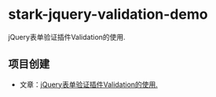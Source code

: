# stark-jquery-validation-demo
jQuery表单验证插件Validation的使用.

## 项目创建
- 文章：[jQuery表单验证插件Validation的使用.](hhttp://www.litianhua.net/blog/jquery-validation.html)